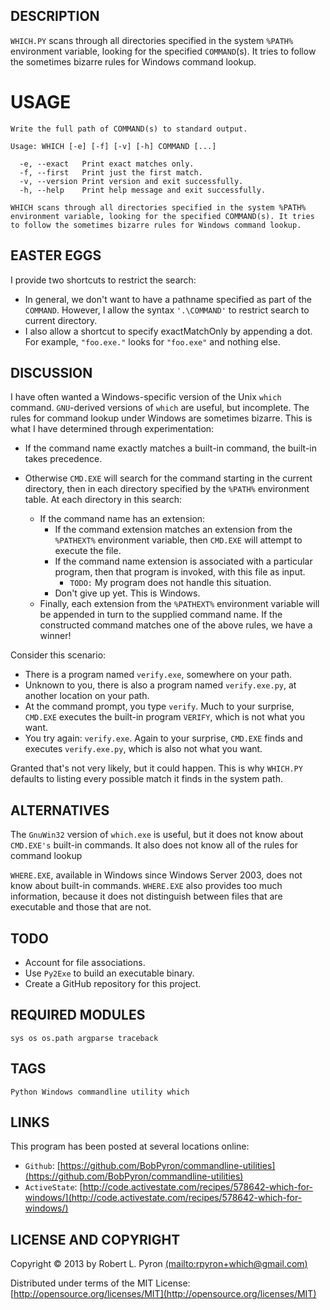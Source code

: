 ## DESCRIPTION

`WHICH.PY` scans through all directories specified in the system `%PATH%`
environment variable, looking for the specified `COMMAND`(s). It tries
to follow the sometimes bizarre rules for Windows command lookup.

# USAGE

    Write the full path of COMMAND(s) to standard output.
    
    Usage: WHICH [-e] [-f] [-v] [-h] COMMAND [...]
    
      -e, --exact   Print exact matches only.
      -f, --first   Print just the first match.
      -v, --version Print version and exit successfully.
      -h, --help    Print help message and exit successfully.
    
    WHICH scans through all directories specified in the system %PATH%
    environment variable, looking for the specified COMMAND(s). It tries
    to follow the sometimes bizarre rules for Windows command lookup.
    
## EASTER EGGS

I provide two shortcuts to restrict the search:

-   In general, we don't want to have a pathname specified as part of
    the `COMMAND`. However, I allow the syntax `'.\COMMAND'` to restrict
    search to current directory.
-   I also allow a shortcut to specify exactMatchOnly by appending a dot.
    For example, `"foo.exe."` looks for `"foo.exe"` and nothing else.

## DISCUSSION

I have often wanted a Windows-specific version of the Unix `which` command.
`GNU`-derived versions of `which` are useful, but incomplete. The rules
for command lookup under Windows are sometimes bizarre. This is what I have
determined through experimentation:

-   If the command name exactly matches a built-in command, the built-in takes 
    precedence. 

-   Otherwise `CMD.EXE` will search for the command starting in
    the current directory, then in each directory specified by the `%PATH%`
    environment table. At each directory in this search:
    -   If the command name has an extension:
        -   If the command extension matches an extension from the `%PATHEXT%`
            environment variable, then `CMD.EXE` will attempt to execute the file.
        -   If the command name extension is associated with a particular program,
            then that program is invoked, with this file as input.
            -   `TODO:` My program does not handle this situation.
        -   Don't give up yet. This is Windows.
    -   Finally, each extension from the `%PATHEXT%` environment variable will
        be appended in turn to the supplied command name. If the constructed 
        command matches one of the above rules, we have a winner!

Consider this scenario:

-   There is a program named `verify.exe`, somewhere on your path.
-   Unknown to you, there is also a program named `verify.exe.py`, 
    at another location on your path.
-   At the command prompt, you type `verify`. Much to your surprise, 
    `CMD.EXE` executes the built-in program `VERIFY`, which 
    is not what you want.
-   You try again: `verify.exe`. Again to your surprise, `CMD.EXE` 
    finds and executes `verify.exe.py`, which is also not what you want.

Granted that's not very likely, but it could happen. This is why `WHICH.PY`
defaults to listing every possible match it finds in the system path.

## ALTERNATIVES

The `GnuWin32` version of `which.exe` is useful, but it does not know
about `CMD.EXE's` built-in commands. It also does not know all of the
rules for command lookup

`WHERE.EXE`, available in Windows since Windows Server 2003, does not know 
about built-in commands. 
`WHERE.EXE` also provides too much information, because it does not 
distinguish between files that are executable and those that are not.

## TODO

-   Account for file associations.
-   Use `Py2Exe` to build an executable binary.
-   Create a GitHub repository for this project.

## REQUIRED MODULES

    sys os os.path argparse traceback

## TAGS

    Python Windows commandline utility which

## LINKS

This program has been posted at several locations online:

-   `Github`: [https://github.com/BobPyron/commandline-utilities](https://github.com/BobPyron/commandline-utilities)
-   `ActiveState`: [http://code.activestate.com/recipes/578642-which-for-windows/](http://code.activestate.com/recipes/578642-which-for-windows/)

## LICENSE AND COPYRIGHT

Copyright &copy; 2013 by Robert L. Pyron 
[(mailto:rpyron+which@gmail.com)](mailto:rpyron+which@gmail.com)

Distributed under terms of the MIT License: 
[http://opensource.org/licenses/MIT](http://opensource.org/licenses/MIT)




